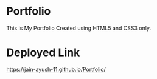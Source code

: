# Portfolio
This is My Portfolio Created using HTML5 and CSS3 only.
# Deployed Link
https://jain-ayush-11.github.io/Portfolio/
